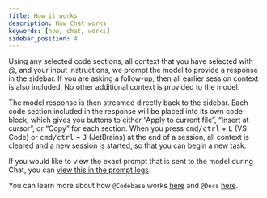```yaml
---
title: How it works
description: How Chat works
keywords: [how, chat, works]
sidebar_position: 4
---
```


Using any selected code sections, all context that you have selected with @, and your input instructions, we prompt the model to provide a response in the sidebar. If you are asking a follow-up, then all earlier session context is also included. No other additional context is provided to the model.

The model response is then streamed directly back to the sidebar. Each code section included in the response will be placed into its own code block, which gives you buttons to either “Apply to current file”, “Insert at cursor”, or “Copy” for each section. When you press <kbd>cmd/ctrl</kbd> + <kbd>L</kbd> (VS Code) or <kbd>cmd/ctrl</kbd> + <kbd>J</kbd> (JetBrains) at the end of a session, all context is cleared and a new session is started, so that you can begin a new task.

If you would like to view the exact prompt that is sent to the model during Chat, you can [view this in the prompt logs](troubleshooting.mdx#llm-prompt-logs).

You can learn more about how `@Codebase` works [here](../customize/deep-dives/codebase.mdx) and `@Docs` [here](../customize/deep-dives/docs.mdx).

